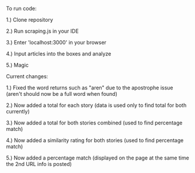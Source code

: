 To run code:

1.) Clone repository

2.) Run scraping.js in your IDE

3.) Enter 'localhost:3000' in your browser

4.) Input articles into the boxes and analyze

5.) Magic

Current changes:

1.) Fixed the word returns such as "aren" due to the apostrophe issue (aren't should now be a full word when found)

2.) Now added a total for each story (data is used only to find total for both currently)

3.) Now added a total for both stories combined (used to find percentage match)

4.) Now added a similarity rating for both stories (used to find percentage match)

5.) Now added a percentage match (displayed on the page at the same time the 2nd URL info is posted)
